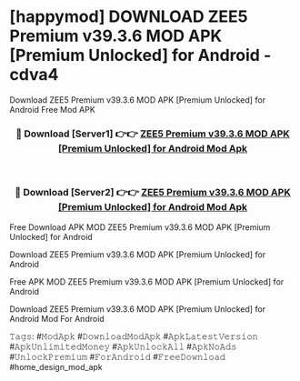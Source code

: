 # [happymod] DOWNLOAD ZEE5 Premium v39.3.6 MOD APK [Premium Unlocked] for Android - cdva4
Download ZEE5 Premium v39.3.6 MOD APK [Premium Unlocked] for Android Free Mod APK

<div align="center">
<h3>🔴 Download [Server1] 👉👉 <a href="https://apk-comot.site?title=ZEE5_Premium_v39.3.6_MOD_APK_[Premium_Unlocked]_for_Android">ZEE5 Premium v39.3.6 MOD APK [Premium Unlocked] for Android Mod Apk</a></h3><br>

<h3>🔴 Download [Server2] 👉👉 <a href="https://apk-comot.site?title=ZEE5_Premium_v39.3.6_MOD_APK_[Premium_Unlocked]_for_Android">ZEE5 Premium v39.3.6 MOD APK [Premium Unlocked] for Android Mod Apk</a></h3>
</div>


Free Download APK MOD ZEE5 Premium v39.3.6 MOD APK [Premium Unlocked] for Android

Download ZEE5 Premium v39.3.6 MOD APK [Premium Unlocked] for Android 

Free APK MOD ZEE5 Premium v39.3.6 MOD APK [Premium Unlocked] for Android 

Download ZEE5 Premium v39.3.6 MOD APK [Premium Unlocked] for Android Mod For Android

𝚃𝚊𝚐𝚜: #𝙼𝚘𝚍𝙰𝚙𝚔 #𝙳𝚘𝚠𝚗𝚕𝚘𝚊𝚍𝙼𝚘𝚍𝙰𝚙𝚔 #𝙰𝚙𝚔𝙻𝚊𝚝𝚎𝚜𝚝𝚅𝚎𝚛𝚜𝚒𝚘𝚗 #𝙰𝚙𝚔𝚄𝚗𝚕𝚒𝚖𝚒𝚝𝚎𝚍𝙼𝚘𝚗𝚎𝚢 #𝙰𝚙𝚔𝚄𝚗𝚕𝚘𝚌𝚔𝙰𝚕𝚕 #𝙰𝚙𝚔𝙽𝚘𝙰𝚍𝚜 #𝚄𝚗𝚕𝚘𝚌𝚔𝙿𝚛𝚎𝚖𝚒𝚞𝚖 #𝙵𝚘𝚛𝙰𝚗𝚍𝚛𝚘𝚒𝚍 #𝙵𝚛𝚎𝚎𝙳𝚘𝚠𝚗𝚕𝚘𝚊𝚍 #home_design_mod_apk